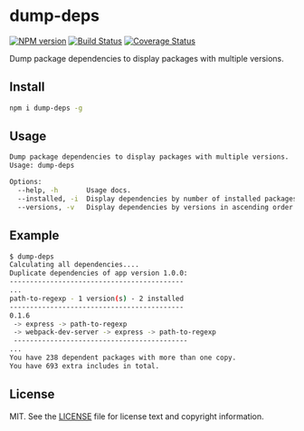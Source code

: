 # dump-deps

[![NPM version](https://badge.fury.io/js/dump-deps.svg)](http://badge.fury.io/js/dump-deps)
[![Build Status](https://travis-ci.org/redonkulus/dump-deps.svg?branch=master)](https://travis-ci.org/redonkulus/dump-deps)
[![Coverage Status](https://coveralls.io/repos/redonkulus/dump-deps/badge.svg)](https://coveralls.io/r/redonkulus/dump-deps)

Dump package dependencies to display packages with multiple versions.

## Install

```bash
npm i dump-deps -g
```

## Usage

```bash
Dump package dependencies to display packages with multiple versions.
Usage: dump-deps

Options:
  --help, -h       Usage docs.
  --installed, -i  Display dependencies by number of installed packages in ascending order.
  --versions, -v   Display dependencies by versions in ascending order.
```

## Example

```bash
$ dump-deps
Calculating all dependencies....
Duplicate dependencies of app version 1.0.0:
-------------------------------------------
...
path-to-regexp - 1 version(s) - 2 installed
-------------------------------------------
0.1.6
 -> express -> path-to-regexp
 -> webpack-dev-server -> express -> path-to-regexp
 -------------------------------------------
...
You have 238 dependent packages with more than one copy.
You have 693 extra includes in total.
```

## License

MIT. See the [LICENSE](https://github.com/redonkulus/dump-deps/blob/master/LICENSE.md) file for license text and copyright information.
